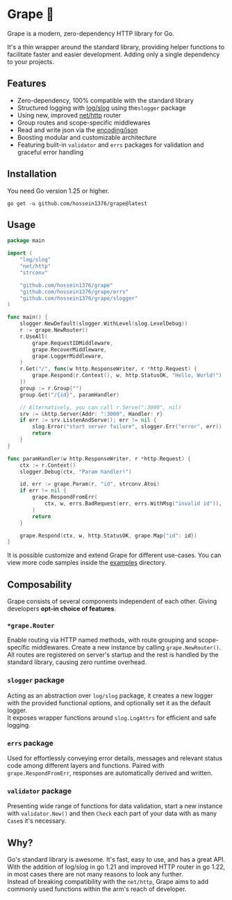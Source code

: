 # Grape 🍇

Grape is a modern, zero-dependency HTTP library for Go.

It's a thin wrapper around the standard library, providing helper functions to
facilitate faster and easier development. Adding only a single dependency to
your projects.

## Features

- Zero-dependency, 100% compatible with the standard library
- Structured logging with [log/slog](https://pkg.go.dev/log/slog) using the`slogger` package
- Using new, improved [net/http](https://pkg.go.dev/net/http) router
- Group routes and scope-specific middlewares
- Read and write json via the [encoding/json](https://pkg.go.dev/encoding/json)
- Boosting modular and customizable architecture
- Featuring built-in `validator` and `errs` packages for validation and graceful
 error handling

## Installation

You need Go version 1.25 or higher.

```shell
go get -u github.com/hossein1376/grape@latest
```

## Usage

```go
package main

import (
	"log/slog"
	"net/http"
	"strconv"

	"github.com/hossein1376/grape"
	"github.com/hossein1376/grape/errs"
	"github.com/hossein1376/grape/slogger"
)

func main() {
	slogger.NewDefault(slogger.WithLevel(slog.LevelDebug))
	r := grape.NewRouter()
	r.UseAll(
		grape.RequestIDMiddleware,
		grape.RecoverMiddleware,
		grape.LoggerMiddleware,
	)
	r.Get("/", func(w http.ResponseWriter, r *http.Request) {
		grape.Respond(r.Context(), w, http.StatusOK, "Hello, World!")
	})
	group := r.Group("")
	group.Get("/{id}", paramHandler)

	// Alternatively, you can call r.Serve(":3000", nil)
	srv := &http.Server{Addr: ":3000", Handler: r}
	if err := srv.ListenAndServe(); err != nil {
		slog.Error("start server failure", slogger.Err("error", err))
		return
	}
}

func paramHandler(w http.ResponseWriter, r *http.Request) {
	ctx := r.Context()
	slogger.Debug(ctx, "Param handler!")

	id, err := grape.Param(r, "id", strconv.Atoi)
	if err != nil {
		grape.RespondFromErr(
			ctx, w, errs.BadRequest(err, errs.WithMsg("invalid id")),
		)
		return
	}

	grape.Respond(ctx, w, http.StatusOK, grape.Map{"id": id})
}

```

It is possible customize and extend Grape for different use-cases. You can view
more code samples inside the [examples](/_examples) directory.

## Composability

Grape consists of several components independent of each other. Giving developers
**opt-in choice of features**.

### `*grape.Router`

Enable routing via HTTP named methods, with route grouping and scope-specific
middlewares. Create a new instance by calling `grape.NewRouter()`.  
All routes are registered on server's startup and the rest is handled by the
standard library, causing zero runtime overhead.

### `slogger` package

Acting as an abstraction over `log/slog` package, it creates a new logger with 
the provided functional options, and optionally set it as the default logger.  
It exposes wrapper functions around `slog.LogAttrs` for efficient and safe
logging.

### `errs` package

Used for effortlessly conveying error details, messages and relevant status code
among different layers and functions. Paired with `grape.RespondFromErr`,
responses are automatically derived and written.

### `validator` package

Presenting wide range of functions for data validation, start a new instance with
`validator.New()` and then `Check` each part of your data with as many `Case`s 
it's necessary.

## Why?

Go's standard library is awesome. It's fast, easy to use, and has a great API.  
With the addition of log/slog in go 1.21 and improved HTTP router in go 1.22, in
most cases there are not many reasons to look any further.  
Instead of breaking compatibility with the `net/http`, Grape aims to add commonly
used functions within the arm's reach of developer.

